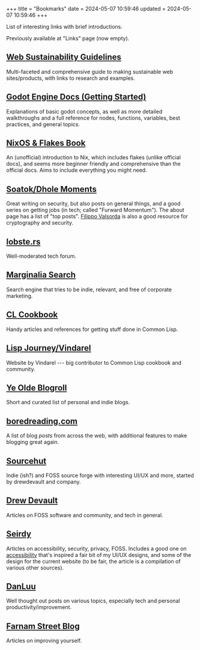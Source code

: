 +++
title = "Bookmarks"
date = 2024-05-07 10:59:46
updated = 2024-05-07 10:59:46
+++

List of interesting links with brief introductions.

Previously available at "Links" page (now empty).

## [Web Sustainability Guidelines](https://w3c.github.io/sustyweb#table-of-contents)

Multi-faceted and comprehensive guide
to making sustainable web sites/products,
with links to research and examples.

## [Godot Engine Docs (Getting Started)](https://docs.godotengine.org/en/stable/getting_started/introduction/index.html)

Explanations of basic godot concepts,
as well as more detailed walkthroughs
and a full reference for nodes, functions, variables,
best practices, and general topics.

## [NixOS & Flakes Book](https://nixos-and-flakes.thiscute.world/)

An (unofficial) introduction to Nix,
which includes flakes (unlike official docs),
and seems more beginner friendly and comprehensive
than the official docs.
Aims to include everything you might need.

## [Soatok/Dhole Moments](https://soatok.blog)

Great writing on security,
but also posts on general things,
and a good series on getting jobs
(in tech; called "Furward Momentum").
The about page has a list of "top posts".
[Filippo Valsorda](filippo.io)
is also a good resource for cryptography and security.

## [lobste.rs](https://lobste.rs)

Well-moderated tech forum.

## [Marginalia Search](https://search.marginalia.nu)

Search engine that tries to be indie, relevant,
and free of corporate marketing.

## [CL Cookbook](https://lispcookbook.github.io/cl-cookbook)

Handy articles and references for getting stuff done in Common Lisp.

## [Lisp Journey/Vindarel](https://lisp-journey.gitlab.io)

Website by Vindarel --- big contributor to Common Lisp
cookbook and community.

## [Ye Olde Blogroll](https://blogroll.org)

Short and curated list of personal and indie blogs.

## [boredreading.com](https://boredreading.com)

A list of blog *posts* from across the web,
with additional features to make blogging great again.

## [Sourcehut](https://sr.ht)

Indie (ish?) and FOSS source forge
with interesting UI/UX and more,
started by drewdevault and company.

## [Drew Devault](https://drewdevault.com)

Articles on FOSS software and community,
and tech in general.

## [Seirdy](https://seirdy.one)

Articles on accessibility, security, privacy, FOSS.
Includes a good one on
[accessibility](https://seirdy.one/posts/2020/11/23/website-best-practices/)
that's inspired a fair bit of my UI/UX designs,
and some of the design for the current website
(to be fair, the article is a compilation
of various other sources).

## [DanLuu](https://danluu.com)

Well thought out posts on various topics,
especially tech and personal productivity/improvement.

## [Farnam Street Blog](https://fs.blog/blog)

Articles on improving yourself.
